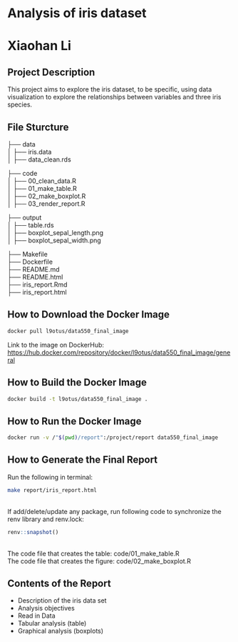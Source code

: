 # Analysis of iris dataset
# Xiaohan Li

## Project Description

This project aims to explore the iris dataset, to be specific, 
using data visualization to explore the relationships between variables and three iris species.


## File Sturcture

├── data \
│ ├── iris.data \
│ ├── data_clean.rds

├── code \
│ ├── 00_clean_data.R \
│ ├── 01_make_table.R \
│ ├── 02_make_boxplot.R \
│ ├── 03_render_report.R

├── output \
│ ├── table.rds \
│ ├── boxplot_sepal_length.png \
│ ├── boxplot_sepal_width.png

├── Makefile \
├── Dockerfile \
├── README.md \
├── README.html \
├── iris_report.Rmd \
├── iris_report.html




## How to Download the Docker Image
```bash
docker pull l9otus/data550_final_image
```

Link to the image on DockerHub: \
https://hub.docker.com/repository/docker/l9otus/data550_final_image/general


## How to Build the Docker Image
```bash
docker build -t l9otus/data550_final_image .
```

## How to Run the Docker Image
```bash
docker run -v /"$(pwd)/report":/project/report data550_final_image
```


## How to Generate the Final Report
Run the following in terminal:
```bash
make report/iris_report.html
```

\
If add/delete/update any package, run following code to synchronize the renv library and renv.lock:
```r
renv::snapshot()
```

\
The code file that creates the table: code/01_make_table.R \
The code file that creates the figure: code/02_make_boxplot.R

## Contents of the Report
 - Description of the iris data set
 - Analysis objectives
 - Read in Data
 - Tabular analysis (table)
 - Graphical analysis (boxplots)
